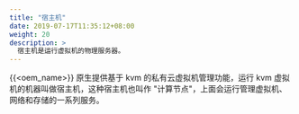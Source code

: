 ```yaml
---
title: "宿主机"
date: 2019-07-17T11:35:12+08:00
weight: 20
description: >
  宿主机是运行虚拟机的物理服务器。
---
```


{{<oem_name>}} 原生提供基于 kvm 的私有云虚拟机管理功能，运行 kvm 虚拟机的机器叫做宿主机，这种宿主机也叫作 "计算节点"，上面会运行管理虚拟机、网络和存储的一系列服务。
